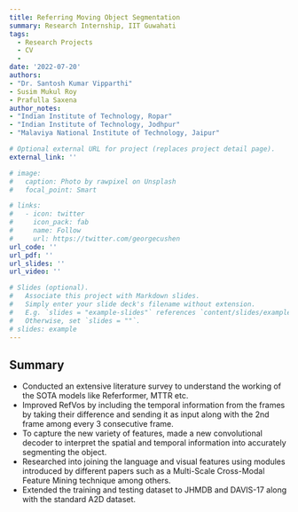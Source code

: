 ```yaml
---
title: Referring Moving Object Segmentation
summary: Research Internship, IIT Guwahati
tags:
  - Research Projects
  - CV
  - 
date: '2022-07-20'
authors: 
- "Dr. Santosh Kumar Vipparthi"
- Susim Mukul Roy
- Prafulla Saxena
author_notes:
- "Indian Institute of Technology, Ropar"
- "Indian Institute of Technology, Jodhpur"
- "Malaviya National Institute of Technology, Jaipur"

# Optional external URL for project (replaces project detail page).
external_link: ''

# image:
#   caption: Photo by rawpixel on Unsplash
#   focal_point: Smart

# links:
#   - icon: twitter
#     icon_pack: fab
#     name: Follow
#     url: https://twitter.com/georgecushen
url_code: ''
url_pdf: ''
url_slides: ''
url_video: ''

# Slides (optional).
#   Associate this project with Markdown slides.
#   Simply enter your slide deck's filename without extension.
#   E.g. `slides = "example-slides"` references `content/slides/example-slides.md`.
#   Otherwise, set `slides = ""`.
# slides: example
---
```


## Summary 
- Conducted an extensive literature survey to understand the working of the SOTA models like Referformer, MTTR etc.
- Improved RefVos by including the temporal information from the frames by taking their difference and sending it as input along with the 2nd frame among every 3 consecutive frame.
- To capture the new variety of features, made a new convolutional decoder to interpret the spatial and temporal information into accurately segmenting the object.
- Researched into joining the language and visual features using modules introduced by different papers such as a Multi-Scale Cross-Modal Feature Mining technique among others.
- Extended the training and testing dataset to JHMDB and DAVIS-17 along with the standard A2D dataset. 